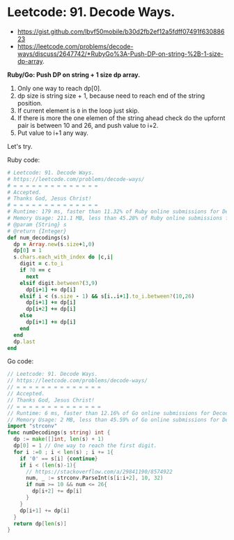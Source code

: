 # Leetcode: 91. Decode Ways.

- https://gist.github.com/lbvf50mobile/b30d2fb2ef12a5fdff07491f63088623
- https://leetcode.com/problems/decode-ways/discuss/2647742/*RubyGo%3A-Push-DP-on-string-%2B-1-size-dp-array.


**Ruby/Go: Push DP on string + 1 size dp array.**

1. Only one way to reach dp[0].
2. dp size is string size + 1, because need to reach end of the string position.
3. If current element is `0` in the loop just skip.
4. If there is more the one elemen of the string ahead check do the upfornt pair is between 10 and 26, and push value to i+2.
5. Put value to i+1 any way.

Let's try.


Ruby code:
```Ruby
# Leetcode: 91. Decode Ways.
# https://leetcode.com/problems/decode-ways/
# = = = = = = = = = = = = = =
# Accepted.
# Thanks God, Jesus Christ!
# = = = = = = = = = = = = = =
# Runtime: 179 ms, faster than 11.32% of Ruby online submissions for Decode Ways.
# Memory Usage: 211.1 MB, less than 45.28% of Ruby online submissions for Decode Ways.
# @param {String} s
# @return {Integer}
def num_decodings(s)
  dp = Array.new(s.size+1,0)
  dp[0] = 1
  s.chars.each_with_index do |c,i|
    digit = c.to_i
    if ?0 == c
      next
    elsif digit.between?(3,9)
      dp[i+1] += dp[i]
    elsif i < (s.size - 1) && s[i..i+1].to_i.between?(10,26)
      dp[i+1] += dp[i]
      dp[i+2] += dp[i]
    else
      dp[i+1] += dp[i]
    end
  end
  dp.last
end
```

Go code:
```Go
// Leetcode: 91. Decode Ways.
// https://leetcode.com/problems/decode-ways/
// = = = = = = = = = = = = = =
// Accepted.
// Thanks God, Jesus Christ!
// = = = = = = = = = = = = = =
// Runtime: 6 ms, faster than 12.16% of Go online submissions for Decode Ways.
// Memory Usage: 2 MB, less than 45.59% of Go online submissions for Decode Ways.
import "strconv"
func numDecodings(s string) int {
  dp := make([]int, len(s) + 1)
  dp[0] = 1 // One way to reach the first digit.
  for i :=0 ; i < len(s) ; i += 1{
    if '0' == s[i] {continue}
    if i < (len(s)-1){
      // https://stackoverflow.com/a/29841190/8574922
      num, _ := strconv.ParseInt(s[i:i+2], 10, 32) 
      if num >= 10 && num <= 26{
        dp[i+2] += dp[i]
      }
    }
    dp[i+1] += dp[i]
  }
  return dp[len(s)]
}
```

